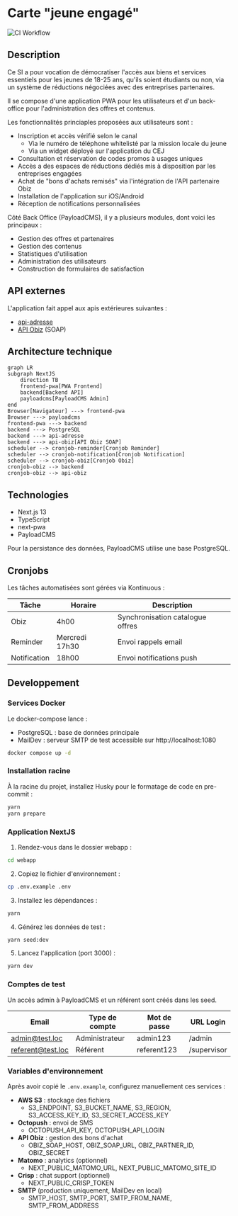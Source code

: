 # Carte "jeune engagé"

![CI Workflow](https://github.com/DISIC/jedonnemonavis.numerique.gouv.fr/actions/workflows/ci.yml/badge.svg)

## Description

Ce SI a pour vocation de démocratiser l'accès aux biens et services essentiels pour les jeunes de 18-25 ans, qu'ils soient étudiants ou non, via un système de réductions négociées avec des entreprises partenaires.

Il se compose d'une application PWA pour les utilisateurs et d'un back-office pour l'administration des offres et contenus.

Les fonctionnalités princiaples proposées aux utilisateurs sont :
- Inscription et accès vérifié selon le canal
  - Via le numéro de téléphone whitelisté par la mission locale du jeune
  - Via un widget déployé sur l'application du CEJ
- Consultation et réservation de codes promos à usages uniques
- Accès a des espaces de réductions dédiés mis à disposition par les entreprises engagées
- Achat de "bons d'achats remisés" via l'intégration de l'API partenaire Obiz
- Installation de l'application sur iOS/Android
- Réception de notifications personnalisées

Côté Back Office (PayloadCMS), il y a plusieurs modules, dont voici les principaux :
- Gestion des offres et partenaires
- Gestion des contenus
- Statistiques d'utilisation
- Administration des utilisateurs
- Construction de formulaires de satisfaction

## API externes

L'application fait appel aux apis extérieures suivantes :
- [api-adresse](https://adresse.data.gouv.fr/outils/api-doc/adresse)
- [API Obiz](lien_vers_doc) (SOAP)

## Architecture technique

```mermaid
graph LR
subgraph NextJS
    direction TB
    frontend-pwa[PWA Frontend]
    backend[Backend API]
    payloadcms[PayloadCMS Admin]
end
Browser[Navigateur] ---> frontend-pwa
Browser ---> payloadcms
frontend-pwa ---> backend
backend ---> PostgreSQL
backend ---> api-adresse
backend ---> api-obiz[API Obiz SOAP]
scheduler --> cronjob-reminder[Cronjob Reminder]
scheduler --> cronjob-notification[Cronjob Notification]
scheduler --> cronjob-obiz[Cronjob Obiz]
cronjob-obiz --> backend
cronjob-obiz --> api-obiz
```

## Technologies

- Next.js 13
- TypeScript
- next-pwa
- PayloadCMS

Pour la persistance des données, PayloadCMS utilise une base PostgreSQL.

## Cronjobs

Les tâches automatisées sont gérées via Kontinuous :

| Tâche | Horaire | Description |
|-------|---------|-------------|
| Obiz | 4h00 | Synchronisation catalogue offres |
| Reminder | Mercredi 17h30 | Envoi rappels email |
| Notification | 18h00 | Envoi notifications push |

## Developpement

### Services Docker
Le docker-compose lance :
- PostgreSQL : base de données principale
- MailDev : serveur SMTP de test accessible sur http://localhost:1080

```bash
docker compose up -d
```
### Installation racine
À la racine du projet, installez Husky pour le formatage de code en pre-commit :

```bash
yarn
yarn prepare
```

### Application NextJS
1. Rendez-vous dans le dossier webapp :
```bash
cd webapp
```

2. Copiez le fichier d'environnement :
```bash
cp .env.example .env
```

3. Installez les dépendances :
```bash
yarn
```

4. Générez les données de test :
```bash
yarn seed:dev
```

5. Lancez l'application (port 3000) :
```bash
yarn dev
```

### Comptes de test

Un accès admin à PayloadCMS et un référent sont créés dans les seed.

| Email | Type de compte | Mot de passe | URL Login |
| -------- | -------- | -------- | -------- |
| admin@test.loc | Administrateur | admin123 | /admin |
| referent@test.loc | Référent | referent123 | /supervisor |

### Variables d'environnement

Après avoir copié le `.env.example`, configurez manuellement ces services :

- **AWS S3** : stockage des fichiers
  - S3_ENDPOINT, S3_BUCKET_NAME, S3_REGION, S3_ACCESS_KEY_ID, S3_SECRET_ACCESS_KEY
- **Octopush** : envoi de SMS
  - OCTOPUSH_API_KEY, OCTOPUSH_API_LOGIN
- **API Obiz** : gestion des bons d'achat
  - OBIZ_SOAP_HOST, OBIZ_SOAP_URL, OBIZ_PARTNER_ID, OBIZ_SECRET
- **Matomo** : analytics (optionnel)
  - NEXT_PUBLIC_MATOMO_URL, NEXT_PUBLIC_MATOMO_SITE_ID
- **Crisp** : chat support (optionnel)
  - NEXT_PUBLIC_CRISP_TOKEN
- **SMTP** (production uniquement, MailDev en local)
  - SMTP_HOST, SMTP_PORT, SMTP_FROM_NAME, SMTP_FROM_ADDRESS
